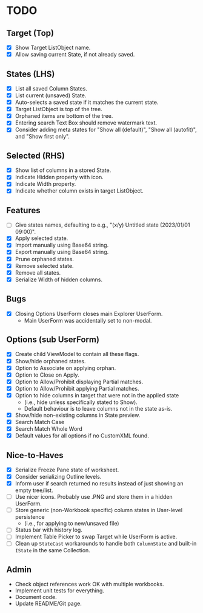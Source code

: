 # TODO
## Target (Top)
- [x] Show Target ListObject name.
- [x] Allow saving current State, if not already saved.
## States (LHS)
- [x] List all saved Column States.
- [x] List current (unsaved) State.
- [x] Auto-selects a saved state if it matches the current state.
- [x] Target ListObject is top of the tree.
- [x] Orphaned items are bottom of the tree.
- [x] Entering search Text Box should remove watermark text.
- [x] Consider adding meta states for "Show all (default)", "Show all (autofit)", and "Show first only".
## Selected (RHS)
- [x] Show list of columns in a stored State.
- [x] Indicate Hidden property with icon.
- [x] Indicate Width property.
- [x] Indicate whether column exists in target ListObject.
## Features
- [ ] Give states names, defaulting to e.g., "(x/y) Untitled state (2023/01/01 09:00)".
- [x] Apply selected state.
- [x] Import manually using Base64 string.
- [x] Export manually using Base64 string.
- [x] Prune orphaned states.
- [x] Remove selected state.
- [x] Remove all states.
- [x] Serialize Width of hidden columns.
## Bugs
- [x] Closing Options UserForm closes main Explorer UserForm.
  - Main UserForm was accidentally set to non-modal.
## Options (sub UserForm)
- [x] Create child ViewModel to contain all these flags.
- [x] Show/hide orphaned states.
- [x] Option to Associate on applying orphan.
- [x] Option to Close on Apply.
- [x] Option to Allow/Prohibit displaying Partial matches.
- [x] Option to Allow/Prohibit applying Partial matches.
- [x] Option to hide columns in target that were not in the applied state 
  - (i.e., hide unless specifically stated to Show).
  - Default behaviour is to leave columns not in the state as-is.
- [x] Show/hide non-existing columns in State preview.
- [x] Search Match Case
- [x] Search Match Whole Word
- [x] Default values for all options if no CustomXML found.
## Nice-to-Haves
- [x] Serialize Freeze Pane state of worksheet.
- [x] Consider serializing Outline levels.
- [x] Inform user if search returned no results instead of just showing an empty tree/list.
- [ ] Use nicer icons. Probably use .PNG and store them in a hidden UserForm.
- [ ] Store generic (non-Workbook specific) column states in User-level persistence
  - (i.e., for applying to new/unsaved file)
- [ ] Status bar with history log.
- [ ] Implement Table Picker to swap Target while UserForm is active.
- [ ] Clean up `StateCast` workarounds to handle both `ColumnState` and built-in `IState` in the same Collection.

## Admin
- Check object references work OK with multiple workbooks.
- Implement unit tests for everything.
- Document code.
- Update README/Git page. 